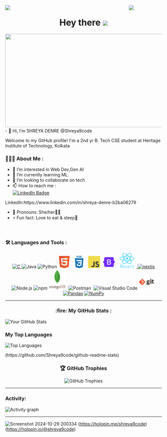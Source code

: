 <img align="left" src="https://user-images.githubusercontent.com/65187002/144930161-2f783401-8d27-4fdf-a2f7-cc0ba32f1f1f.gif" width="21%" style="display:inline;">
<img align="right" src="https://user-images.githubusercontent.com/65187002/144930161-2f783401-8d27-4fdf-a2f7-cc0ba32f1f1f.gif" width="21%" style="display:inline;">
<h1  align="center">
  Hey there
  <img src="https://media.giphy.com/media/hvRJCLFzcasrR4ia7z/giphy.gif" width="30px"/>
</h1>
<div align="center">
  <img src="https://media.giphy.com/media/dWesBcTLavkZuG35MI/giphy.gif" width="600" height="300"/>
</div>
- 👋 Hi, I’m SHREYA DENRE @Shreya9code

Welcome to my GitHub profile! I'm a 2nd yr B. Tech CSE student at Heritage Institute of Technology, Kolkata
### 👩🏻‍💻 About Me :
- 👀 I’m interested in Web Dev,Gen AI 
- 🌱 I’m currently learning ML.
- 💞️ I’m looking to collaborate on tech
- 📫 How to reach me :   <div id="badges">
  <a href="https://www.linkedin.com/in/shreya-denre-b2ba06279">
    <img src="https://img.shields.io/badge/LinkedIn-blue?style=for-the-badge&logo=linkedin&logoColor=white" alt="LinkedIn Badge"/>
  </a>
</div>
    LinkedIn:https://www.linkedin.com/in/shreya-denre-b2ba06279


- 👧 Pronouns: She/her👩‍💻
- ⚡ Fun fact: Love to eat & sleep🥱
<div id="header" align="center">
   <img src="https://komarev.com/ghpvc/?username=Shreya9code&style=flat-square&color=blue" alt=""/>
</div>

### :hammer_and_wrench: Languages and Tools :
<div align="center">
    <a href="https://www.cprogramming.com/">
   <img src="https://img.shields.io/badge/C-%2300599C.svg?logo=c&logoColor=white&style=for-the-badge&theme=radical" alt="C" /> </a>
  <img src="https://img.shields.io/badge/Java-007396?style=for-the-badge&logo=java&logoColor=white" alt="Java" />
  <img src="https://img.shields.io/badge/Python-3776AB?style=for-the-badge&logo=python&logoColor=white" alt="Python"/>
  <img src="https://github.com/devicons/devicon/blob/master/icons/html5/html5-original.svg" title="HTML5" alt="HTML" width="40" height="40"/>&nbsp;
  <img src="https://github.com/devicons/devicon/blob/master/icons/css3/css3-plain-wordmark.svg"  title="CSS3" alt="CSS" width="40" height="40"/>&nbsp;
  <img src="https://github.com/devicons/devicon/blob/master/icons/javascript/javascript-original.svg" title="JavaScript" alt="JavaScript" width="40" height="40"/>&nbsp;
  <img src="https://github.com/devicons/devicon/blob/master/icons/bootstrap/bootstrap-plain.svg" title="Bootstrap" alt="Bootstrap" width="40" height="40"/>&nbsp;
  <a href="https://reactjs.org/" target="_blank" rel="noreferrer"> <img src="https://raw.githubusercontent.com/devicons/devicon/master/icons/react/react-original-wordmark.svg " alt="react" width="60" height="50"/> </a> 
  <a href="https://nextjs.org/" target="_blank" rel="noreferrer"> <img src="https://cdn.worldvectorlogo.com/logos/nextjs-2.svg" alt="nextjs" width="50" height="40"/> </a>
  <img src="https://img.shields.io/badge/Node.js-339933?style=for-the-badge&logo=nodedotjs&logoColor=white" alt="Node.js"/>
  <img src="https://img.shields.io/badge/npm-CB3837?style=for-the-badge&logo=npm&logoColor=white" alt="npm"/>
  <img src="https://github.com/devicons/devicon/blob/master/icons/mongodb/mongodb-original-wordmark.svg" title="mongoDB"  alt="mongoDB" width="55" height="66"/>&nbsp;
  <img src="https://www.vectorlogo.zone/logos/getpostman/getpostman-icon.svg" title="Postman"  alt="Postman" width="50" height="50"/>&nbsp;
  <img src="https://img.shields.io/badge/Visual%20Studio%20Code-007ACC?style=for-the-badge&logo=visualstudiocode&logoColor=white" alt="Visual Studio Code"/>
  <img src="https://github.com/devicons/devicon/blob/master/icons/git/git-original-wordmark.svg" title="Git" **alt="Git" width="50" height="50"/>&nbsp;
  <a href="https://pandas.pydata.org/"><img src="https://img.shields.io/badge/Pandas-%23150458.svg?logo=pandas&logoColor=white&style=for-the-badge&theme=radical" alt="Pandas" /></a>
  <a href="https://numpy.org/"><img src="https://img.shields.io/badge/NumPy-%23013243.svg?logo=numpy&logoColor=white&style=for-the-badge&theme=radical" alt="NumPy" /></a>
  
</div>

 ---
<p align="center">
<h3 align="center"> :fire: My GitHub Stats :</h3>

![Your GitHub Stats](https://github-readme-stats.vercel.app/api?username=Shreya9code&show_icons=true&theme=radical&count_private=true&include_all_commits=true)

### My Top Languages

![Top Languages](https://github-readme-stats.vercel.app/api/top-langs/?username=Shreya9code&include_all_commits=true&layout=compact&theme=radical&count_private=true)


</p>(https://github.com/Shreya9code/github-readme-stats)
<h3 align="center">🏆 GitHub Trophies</h3>
<p align="center">
  <img src="https://github-profile-trophy.vercel.app/?username=Shreya9code&theme=vision-friendly-dark" alt="GitHub Trophies">
</p>

---

<h3 align="left">Activity:</h3>

![Activity graph](https://github-readme-activity-graph.vercel.app/graph?username=Shreya9code&bg_color=aedcf9&color=192457&line=312fa2&point=7f5cff&area=true&hide_border=true)

---


![Screenshot 2024-10-29 200334](https://github.com/user-attachments/assets/ca5fb6e3-8c1c-43f9-a3de-75917387b714)
(https://holopin.me/shreya9code)
(https://holopin.io/@shreya9code)
<!---
Shreya9code/Shreya9code is a ✨ special ✨ repository because its `README.md` (this file) appears on your GitHub profile.
You can click the Preview link to take a look at your changes.
--->
